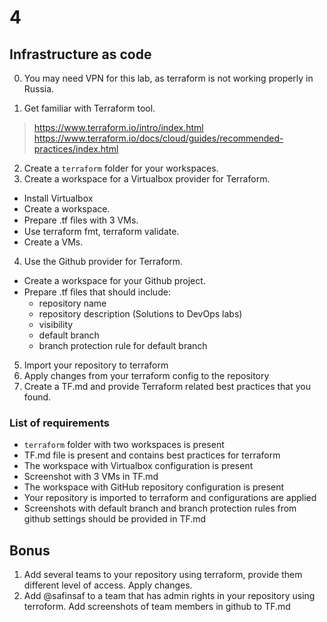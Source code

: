 # 4

## Infrastructure as code

0. You may need VPN for this lab, as terraform is not working properly in Russia.

1. Get familiar with Terraform tool.

> https://www.terraform.io/intro/index.html
> https://www.terraform.io/docs/cloud/guides/recommended-practices/index.html

2. Create a `terraform` folder for your workspaces.
3. Create a workspace for a Virtualbox provider for Terraform.
* Install Virtualbox
* Create a workspace.
* Prepare .tf ﬁles with 3 VMs.
* Use terraform fmt, terraform validate.
* Create a VMs.

4. Use the Github provider for Terraform.
* Create a workspace for your Github project.
* Prepare .tf ﬁles that should include:
    * repository name
    * repository description (Solutions to DevOps labs)
    * visibility
    * default branch
    * branch protection rule for default branch

5. Import your repository to terraform
6. Apply changes from your terraform config to the repository
7. Create a TF.md and provide Terraform related best practices that you found.

### List of requirements

* `terraform` folder with two workspaces is present
* TF.md file is present and contains best practices for terraform
* The workspace with Virtualbox configuration is present
* Screenshot with 3 VMs in TF.md
* The workspace with GitHub repository configuration is present
* Your repository is imported to terraform and configurations are applied
* Screenshots with default branch and branch protection rules from github settings should be provided in TF.md

## Bonus

1. Add several teams to your repository using terraform, provide them different level of access. Apply changes.
2. Add @safinsaf to a team that has admin rights in your repository using terroform. Add screenshots of team members in github to TF.md